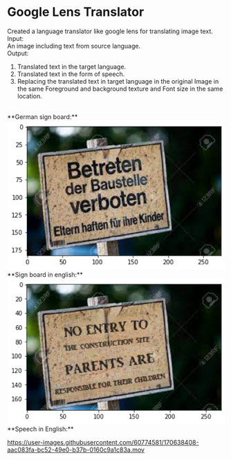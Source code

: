 # Google Lens Translator
Created a language translator like google lens for translating image text.
<br>
Input:
<br>
  An image including text from source language.
<br>
Output:
<br>
1. Translated text in the target language.
2. Translated text in the form of speech.
3. Replacing the translated text in target language in the original Image in the same Foreground and background texture and Font size in the same location.
<br>
**German sign board:**
<br>
<img src="source.png" width="512"/>
<br>
**Sign board in english:**
<br>
<img src="target.png" width="512"/>
<br>
**Speech in English:**
<br>


https://user-images.githubusercontent.com/60774581/170638408-aac083fa-bc52-49e0-b37b-0160c9a1c83a.mov

